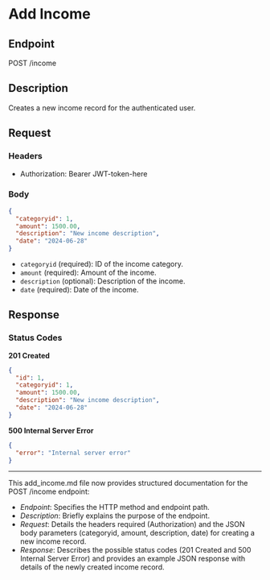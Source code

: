 
# Add Income

## Endpoint

POST /income


## Description
Creates a new income record for the authenticated user.

## Request
### Headers
- Authorization: Bearer JWT-token-here

### Body
```json
{
  "categoryid": 1,
  "amount": 1500.00,
  "description": "New income description",
  "date": "2024-06-28"
}
```

- `categoryid` (required): ID of the income category.
- `amount` (required): Amount of the income.
- `description` (optional): Description of the income.
- `date` (required): Date of the income.

## Response
### Status Codes
**201 Created**
```json
{
  "id": 1,
  "categoryid": 1,
  "amount": 1500.00,
  "description": "New income description",
  "date": "2024-06-28"
}
```

**500 Internal Server Error**
```json
{
  "error": "Internal server error"
}
```

---

This add_income.md file now provides structured documentation for the POST /income endpoint:

- *Endpoint*: Specifies the HTTP method and endpoint path.
- *Description*: Briefly explains the purpose of the endpoint.
- *Request*: Details the headers required (Authorization) and the JSON body parameters (categoryid, amount, description, date) for creating a new income record.
- *Response*: Describes the possible status codes (201 Created and 500 Internal Server Error) and provides an example JSON response with details of the newly created income record.

